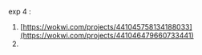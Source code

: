 exp 4 :
1) [https://wokwi.com/projects/441045758134188033](https://wokwi.com/projects/441046479660733441)
2)
